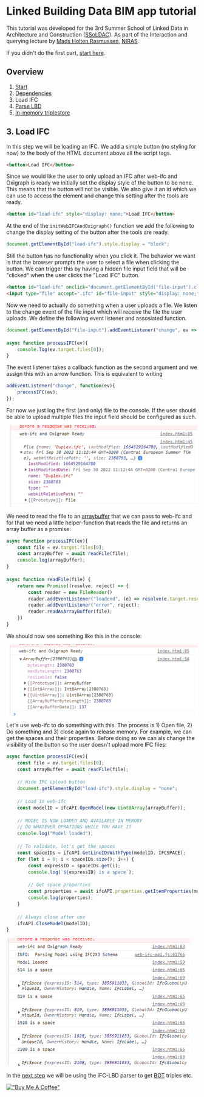 # Linked Building Data BIM app tutorial

This tutorial was developed for the 3rd Summer School of Linked Data in Architecture and Construction ([SSoLDAC](https://linkedbuildingdata.net/ldac2023/summerschool)). As part of the Interaction and querying lecture by [Mads Holten Rasmussen](https://www.linkedin.com/in/mads-holten-rasmussen-061b7414/), [NIRAS](https://www.niras.com/).

If you didn't do the first part, [start here](https://github.com/LBD-Hackers/LBD-app-tutorial/tree/00_Start).

## Overview
1. [Start](https://github.com/LBD-Hackers/LBD-app-tutorial/tree/00_Start)
1. [Dependencies](https://github.com/LBD-Hackers/LBD-app-tutorial/tree/01_Dependencies)
1. Load IFC
1. [Parse LBD](https://github.com/LBD-Hackers/LBD-app-tutorial/tree/03_Parse_LBD)
1. [In-memory triplestore](https://github.com/LBD-Hackers/LBD-app-tutorial/tree/04_In-memory_Triplestore)

## 3. Load IFC
In this step we will be loading an IFC. We add a simple button (no styling for now) to the body of the HTML document above all the script tags. 

```html
<button>Load IFC</button>
```

Since we would like the user to only upload an IFC after web-ifc and Oxigraph is ready we initially set the display style of the button to be none. This means that the button will not be visible. We also give it an id which we can use to access the element and change this setting after the tools are ready.

```html
<button id="load-ifc" style="display: none;">Load IFC</button>
```

At the end of the `initWebIFCAndOxigraph()` function we add the following to change the display setting of the button after the tools are ready.

```javascript
document.getElementById("load-ifc").style.display = "block";
```

Still the button has no functionality when you click it. The behavior we want is that the browser prompts the user to select a file when clicking the button. We can trigger this by having a hidden file input field that will be "clicked" when the user clicks the "Load IFC" button.

```html
<button id="load-ifc" onclick="document.getElementById('file-input').click()" style="display: none;">Load IFC</button>
<input type="file" accept=".ifc" id="file-input" style="display: none;">
```

Now we need to actually do something when a user uploads a file. We listen to the change event of the file input which will receive the file the user uploads. We define the following event listener and assosiated function.

```javascript
document.getElementById("file-input").addEventListener("change", ev => processIFC(ev));

async function processIFC(ev){
    console.log(ev.target.files[0]);
}
```

The event listener takes a callback function as the second argument and we assign this with an arrow function. This is equivalent to writing

```javascript
addEventListener("change", function(ev){
    processIFC(ev);
});
```

For now we just log the first (and only) file to the console. If the user should be able to upload multiple files the input field should be configured as such.

![Alt text](images/021.png)

We need to read the file to an [arraybuffer](https://developer.mozilla.org/en-US/docs/Web/JavaScript/Reference/Global_Objects/ArrayBuffer) that we can pass to web-ifc and for that we need a little helper-function that reads the file and returns an array buffer as a promise:

```javascript
async function processIFC(ev){
    const file = ev.target.files[0];
    const arrayBuffer = await readFile(file);
    console.log(arrayBuffer);
}

async function readFile(file) {
    return new Promise((resolve, reject) => {
        const reader = new FileReader()
        reader.addEventListener("loadend", (e) => resolve(e.target.result));
        reader.addEventListener("error", reject);
        reader.readAsArrayBuffer(file);
    })
}
```

We should now see something like this in the console:

![Alt text](images/022.png)

Let's use web-ifc to do something with this. The process is 1) Open file, 2) Do something and 3) close again to release memory. For example, we can get the spaces and their properties. Before doing so we can als change the visibility of the button so the user doesn't upload more IFC files:

```javascript
async function processIFC(ev){
    const file = ev.target.files[0];
    const arrayBuffer = await readFile(file);

    // Hide IFC upload button
    document.getElementById("load-ifc").style.display = "none";
    
    // Load in web-ifc
    const modelID = ifcAPI.OpenModel(new Uint8Array(arrayBuffer));

    // MODEL IS NOW LOADED AND AVAILABLE IN MEMORY
    // DO WHATEVER OPRATIONS WHILE YOU HAVE IT
    console.log("Model loaded");

    // To validate, let's get the spaces
    const spaceIDs = ifcAPI.GetLineIDsWithType(modelID, IFCSPACE);
    for (let i = 0; i < spaceIDs.size(); i++) {
        const expressID = spaceIDs.get(i);
        console.log(`${expressID} is a space`);

        // Get space properties
        const properties = await ifcAPI.properties.getItemProperties(modelID, expressID);
        console.log(properties);
    }

    // Always close after use
    ifcAPI.CloseModel(modelID);
}
```

![Alt text](images/023.png)

In the [next step](https://github.com/LBD-Hackers/LBD-app-tutorial/tree/03_Parse_LBD) we will be using the IFC-LBD parser to get [BOT](https://w3id.org/bot) triples etc.

[!["Buy Me A Coffee"](https://www.buymeacoffee.com/assets/img/custom_images/orange_img.png)](https://www.buymeacoffee.com/madsholten)